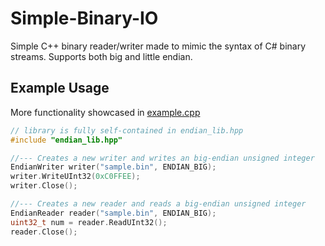 # Simple-Binary-IO
Simple C++ binary reader/writer made to mimic the syntax of C# binary streams. Supports both big and little endian.

## Example Usage
More functionality showcased in [example.cpp](example.cpp)
```c++
// library is fully self-contained in endian_lib.hpp
#include "endian_lib.hpp"

//--- Creates a new writer and writes an big-endian unsigned integer
EndianWriter writer("sample.bin", ENDIAN_BIG);
writer.WriteUInt32(0xC0FFEE);
writer.Close();

//--- Creates a new reader and reads a big-endian unsigned integer
EndianReader reader("sample.bin", ENDIAN_BIG);
uint32_t num = reader.ReadUInt32();
reader.Close();
```
